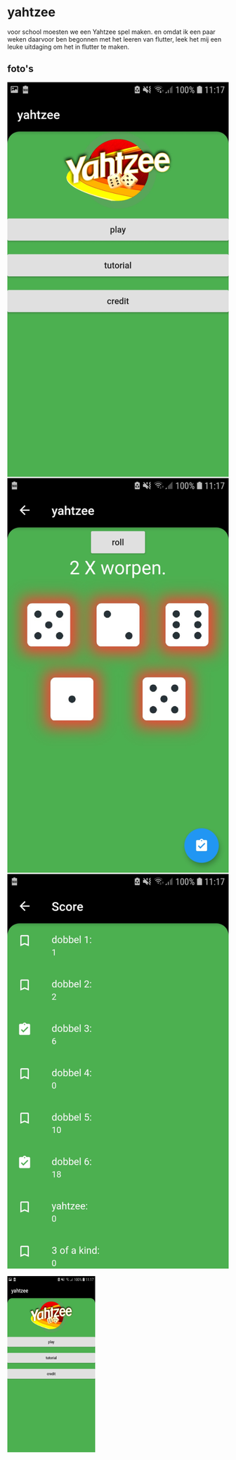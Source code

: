 # yahtzee

voor school moesten we een Yahtzee spel maken.
en omdat ik een paar weken daarvoor ben begonnen met het leeren van flutter, leek het mij een leuke uitdaging om het in flutter te maken.

## foto's

![example img](https://github.com/kevinveld2001/yahtzee/blob/master/gitimg's/Screenshot_20200126-111720.jpg?raw=true )
![example img](https://raw.githubusercontent.com/kevinveld2001/yahtzee/master/gitimg's/Screenshot_20200126-111703.jpg )
![example img](https://github.com/kevinveld2001/yahtzee/blob/master/gitimg's/Screenshot_20200126-111714.jpg?raw=true )

<img src="https://github.com/kevinveld2001/yahtzee/blob/master/gitimg's/Screenshot_20200126-111720.jpg?raw=true" data-canonical-src="https://gyazo.com/eb5c5741b6a9a16c692170a41a49c858.png" width="200" height="400" />